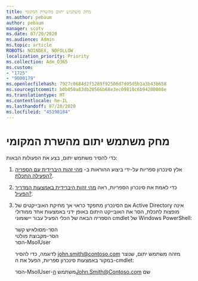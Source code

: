 ```yaml
---
title: מחק משתמש יתום מהשרת המקומי
ms.author: pebaum
author: pebaum
manager: scotv
ms.date: 07/20/2020
ms.audience: Admin
ms.topic: article
ROBOTS: NOINDEX, NOFOLLOW
localization_priority: Priority
ms.collection: Adm_O365
ms.custom:
- "1725"
- "9000179"
ms.openlocfilehash: 7927c0684d2f5289f92506d7d05d5b1a3b43b658
ms.sourcegitcommit: b0b050a83db28566b68e3ec09810c6b94280008e
ms.translationtype: MT
ms.contentlocale: he-IL
ms.lasthandoff: 07/20/2020
ms.locfileid: "45198184"
---
```

# <a name="delete-orphaned-user-from-on-premises-server"></a>מחק משתמש יתום מהשרת המקומי

כדי להסיר משתמש יתום, בצע את הפעולות הבאות:

1. אלץ סינכרון ספריות על-ידי ביצוע ההוראות ב- [מהי זהות היברידית עם הספריה הפעילה התכלת?](https://technet.microsoft.com/library/jj151771.aspx#bkmk_synchronizedirectories).

2. כדי לאמת את סינכרון הספריות, ראה [מהי זהות היברידית באמצעות המדריך הפעיל?](https://technet.microsoft.com/library/jj151797.aspx).

3. אם הסינכרון מתפקד כראוי אך מחיקת האובייקטים של Active Directory אינה מופצות לתכלת, הסר את האובייקט היתום באופן ידני באמצעות אחד ממודולי הספריה הבאה של הכלי הפעיל עבור יישומוני cmdlet של Windows PowerShell:

    הסר-מסולאיש קשר  
    הסר-מקבוצת מולטי  
    הסר-MsolUser

    לדוגמה, כדי להסיר john.smith@contoso.com מזהה משתמש יתום, שנוצר במקור באמצעות סינכרון ספריות, הפעל את ה-cmdlet:

    הסר-MsolUser-משתמש הJohn.Smith@Contoso.com שם